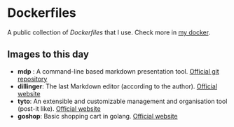 # Dockerfiles
A public collection of *Dockerfiles* that I use. Check more in [my docker](https://hub.docker.com/u/silgon/).

## Images to this day
- **mdp** :  A command-line based markdown presentation tool. [Official git repository](https://github.com/visit1985/mdp)
- **dillinger**:  The last Markdown editor (according to the author). [Official website](http://dillinger.io)
- **tyto**:  An extensible and customizable management and organisation tool (post-it like). [Official website](https://github.com/jh3y/tyto)
- **goshop**:  Basic shopping cart in golang. [Official website](https://github.com/rofrol/goshop)
